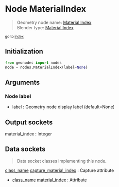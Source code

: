 
# Node MaterialIndex

> Geometry node name: [Material Index](https://docs.blender.org/manual/en/latest/modeling/geometry_nodes/material/material_index.html)<br>
  Blender type: [Material Index](https://docs.blender.org/api/current/bpy.types.GeometryNodeInputMaterialIndex.html)
  
<sub>go to [index](/docs/index.md)</sub>

## Initialization

```python
from geonodes import nodes
node = nodes.MaterialIndex(label=None)
```



## Arguments


### Node label

- label : Geometry node display label (default=None)

## Output sockets

material_index : Integer

## Data sockets

> Data socket classes implementing this node.
  
[class_name](/docs/sockets/Mesh.md) [capture_material_index](/docs/sockets/Mesh.md#capture_material_index) : Capture attribute
- [class_name](/docs/sockets/Mesh.md) [material_index](/docs/sockets/Mesh.md#material_index) : Attribute
  
